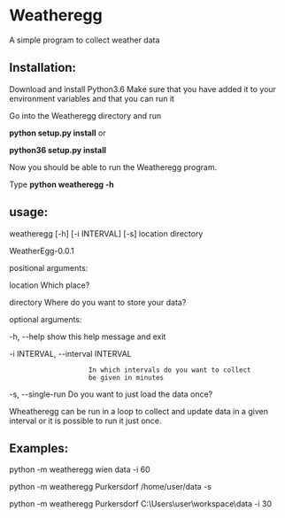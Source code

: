 # Weatheregg
A simple program to collect weather data

## Installation:

Download and install Python3.6
Make sure that you have added it to your environment variables and that you can run it

Go into the Weatheregg directory and run

**python setup.py install** or

**python36 setup.py install**


Now you should be able to run the Weatheregg program.

Type **python weatheregg -h**


## usage:
weatheregg [-h] [-i INTERVAL] [-s] location directory

WeatherEgg-0.0.1

positional arguments:

  location              Which place?

  directory             Where do you want to store your data?

optional arguments:

  -h, --help            show this help message and exit

  -i INTERVAL, --interval INTERVAL

                        In which intervals do you want to collect
                        be given in minutes

  -s, --single-run      Do you want to just load the data once?

Wheatheregg can be run in a loop to collect and update data in a given interval or it is possible to run it just once.

## Examples:

python -m weatheregg wien data -i 60

python -m weatheregg Purkersdorf /home/user/data -s

python -m weatheregg Purkersdorf C:\Users\user\workspace\data -i 30
